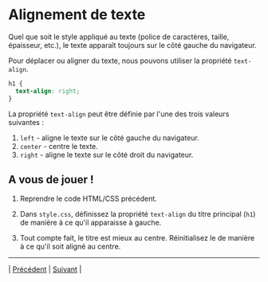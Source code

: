 # Alignement de texte

Quel que soit le style appliqué au texte (police de caractères, taille, épaisseur, etc.), le texte apparaît toujours sur le côté gauche du navigateur.

Pour déplacer ou aligner du texte, nous pouvons utiliser la propriété `text-align`.

```css
h1 {
  text-align: right;
}
```

La propriété `text-align` peut être définie par l'une des trois valeurs suivantes :

1. `left` - aligne le texte sur le côté gauche du navigateur.
2. `center` - centre le texte.
3. `right`  - aligne le texte sur le côté droit du navigateur.


## A vous de jouer !

1. Reprendre le code HTML/CSS précédent.

2. Dans `style.css`, définissez la propriété `text-align` du titre principal (`h1`) de manière à ce qu'il apparaisse à gauche.

3. Tout compte fait, le titre est mieux au centre. Réinitialisez le de manière à ce qu'il soit aligné au centre.

___
| [Précédent](./6-transformation-texte.md)       | [Suivant](./8-hauteur-ligne.md) |
